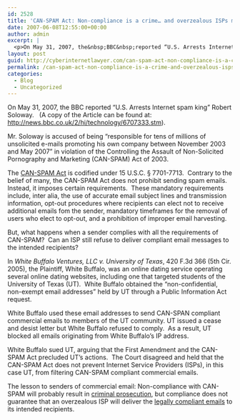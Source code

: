 ```yaml
---
id: 2528
title: 'CAN-SPAM Act: Non-compliance is a crime… and overzealous ISPs may refuse to deliver legally compliant email messages'
date: 2007-06-08T12:55:00+00:00
author: admin
excerpt: |
  <p>On May 31, 2007, the&nbsp;BBC&nbsp;reported “U.S. Arrests Internet spam king” Robert Soloway.&nbsp;&nbsp; (A copy of the Article can be found at: <a class="" href="http://news.bbc.co.uk/2/hi/technology/6707333.stm" target="_blank">http://news.bbc.co.uk/2/hi/technology/6707333.stm</a>).&nbsp;&nbsp; <br /><br />Mr. Soloway is accused of being “responsible for tens of millions of unsolicited e-mails promoting his own company between November 2003 and May 2007” in violation of the Controlling the Assault of Non-Solicited Pornography and Marketing (CAN-SPAM) Act of 2003.</p>  <p>The CAN-SPAM Act is codified under 15 U.S.C. § 7701-7713.&nbsp; Contrary to the belief of many, the CAN-SPAM Act does not prohibit sending spam emails.&nbsp; Instead, it imposes certain requirements.&nbsp; These mandatory requirements include, ...
layout: post
guid: http://cyberinternetlawyer.com/can-spam-act-non-compliance-is-a-crime-and-overzealous-isps-may-refuse-to-deliver-legally-compliant-email-messages.html
permalink: /can-spam-act-non-compliance-is-a-crime-and-overzealous-isps-may-refuse-to-deliver-legally-compliant-email-messages/
categories:
  - Blog
  - Uncategorized
---
```

On May 31, 2007, the&nbsp;BBC&nbsp;reported “U.S. Arrests Internet spam king” Robert Soloway.&nbsp;&nbsp; (A copy of the Article can be found at: <a class="" href="http://news.bbc.co.uk/2/hi/technology/6707333.stm" target="_blank" rel="nofollow" >http://news.bbc.co.uk/2/hi/technology/6707333.stm</a>).&nbsp;&nbsp; 

Mr. Soloway is accused of being “responsible for tens of millions of unsolicited e-mails promoting his own company between November 2003 and May 2007” in violation of the Controlling the Assault of Non-Solicited Pornography and Marketing (CAN-SPAM) Act of 2003.

The  <a href="http://www.cyberinternetlawyer.com/Commercial_Email_Spam.html" target="_blank" rel="nofollow" >CAN-SPAM Act</a> is codified under 15 U.S.C. § 7701-7713.&nbsp; Contrary to the belief of many, the CAN-SPAM Act does not prohibit sending spam emails.&nbsp; Instead, it imposes certain requirements.&nbsp; These mandatory requirements include, inter alia, the use of accurate email subject lines and transmission information, opt-out procedures where recipients can elect not to receive additional emails fom the sender, mandatory timeframes for the removal of users who elect to opt-out, and a prohibition of improper email harvesting.&nbsp; 

But, what happens when a sender complies with all the requirements of CAN-SPAM?&nbsp; Can an ISP still refuse to deliver compliant email messages to the intended recipients? 

In _White Buffalo Ventures, LLC v. University of Texas_, 420 F.3d 366 (5th Cir. 2005),&nbsp;the Plaintiff, White Buffalo, was an online dating service operating several online dating websites, including one that targeted students of the University of Texas (UT).&nbsp; White Buffalo&nbsp;obtained the &#8220;non-confidential, non-exempt email addresses&#8221; held by UT through&nbsp;a Public Information Act request.&nbsp; 

White Buffalo used these email addresses to send CAN-SPAN compliant commercial emails to members of the UT community. UT issued a cease and desist letter but White Buffalo refused to comply.&nbsp; As a result, UT blocked all emails originating from White Buffalo’s IP address. 

White Buffalo sued UT, arguing that the First Amendment and the CAN-SPAM Act precluded UT’s actions.&nbsp; The Court disagreed and held that the CAN-SPAM Act does not prevent Internet Service Providers (ISPs), in this case UT, from filtering CAN-SPAM compliant commercial emails.

The lesson to senders of commercial email: Non-compliance with CAN-SPAM will probably result in <a href="http://www.cyber-crime-defense.com" target="_blank"  rel="nofollow" >criminal prosecution</a>, but compliance does not guarantee that an overzealous ISP will deliver the <a target="_blank" href="http://www.cyberinternetlawyer.com" rel="nofollow" >legally compliant emails</a> to its intended recipients.

<!--
ctxt_ad_partner = "8691958090";
ctxt_ad_section = "";
ctxt_ad_bg = "";
ctxt_ad_width = 250;
ctxt_ad_height = 250;
ctxt_ad_bc = "D2E4FC";
ctxt_ad_cc = "FFFFFF";
ctxt_ad_lc = "0000DE";
ctxt_ad_tc = "333333";
ctxt_ad_uc = "999999";
// -->